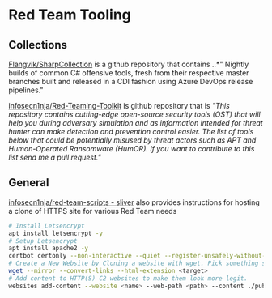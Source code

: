 # Red Team Tooling


## Collections

[Flangvik/SharpCollection](https://github.com/Flangvik/SharpCollection) is a github repository that contains ..*"
Nightly builds of common C# offensive tools, fresh from their respective master branches built and released in a CDI fashion using Azure DevOps release pipelines."

[infosecn1nja/Red-Teaming-Toolkit](https://github.com/infosecn1nja/Red-Teaming-Toolkit#Payload%20Development) is github repository that is *"This repository contains cutting-edge open-source security tools (OST) that will help you during adversary simulation and as information intended for threat hunter can make detection and prevention control easier. The list of tools below that could be potentially misused by threat actors such as APT and Human-Operated Ransomware (HumOR). If you want to contribute to this list send me a pull request."*

## General

[infosecn1nja/red-team-scripts - sliver](https://github.com/infosecn1nja/red-team-scripts/blob/main/sliver.md) also provides instructions for hosting a clone of HTTPS site for various Red Team needs
```bash
# Install Letsencrypt
apt install letsencrypt -y
# Setup Letsencrypt
apt install apache2 -y
certbot certonly --non-interactive --quiet --register-unsafely-without-email --agree-tos -a webroot --webroot-path=/var/www/html -d <domain>
# Create a New Website by Cloning a website with wget. Pick something sensible!
wget --mirror --convert-links --html-extension <target>
# Add content to HTTP(S) C2 websites to make them look more legit.
websites add-content --website <name> --web-path <path> --content ./public --recursive
```
